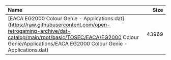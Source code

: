 |Name|Size|
|:---|---:|
|[EACA EG2000 Colour Genie - Applications.dat](https://raw.githubusercontent.com/open-retrogaming-archive/dat-catalog/main/root/basic/TOSEC/EACA/EG2000 Colour Genie/Applications/EACA EG2000 Colour Genie - Applications.dat)|43969|
